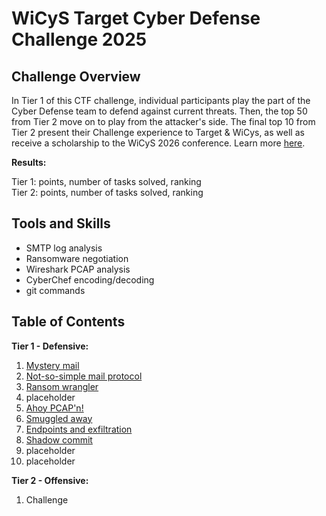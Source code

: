 # WiCyS Target Cyber Defense Challenge 2025

## Challenge Overview

In Tier 1 of this CTF challenge, individual participants play the part of the Cyber Defense team to defend against current threats. Then, the top 50 from Tier 2 move on to play from the attacker's side. The final top 10 from Tier 2 present their Challenge experience to Target & WiCys, as well as receive a scholarship to the WiCyS 2026 conference.
Learn more [here](https://www.wicys.org/benefits/cyber-defense-challenge-made-possible-by-target/).

**Results:**

Tier 1: points, number of tasks solved, ranking  
Tier 2: points, number of tasks solved, ranking

## Tools and Skills

- SMTP log analysis
- Ransomware negotiation
- Wireshark PCAP analysis
- CyberChef encoding/decoding
- git commands

## Table of Contents

**Tier 1 - Defensive:**

1. [Mystery mail](./1_mystery_mail/)
2. [Not-so-simple mail protocol](./2_not-so-simple_mail_protocol/)
3. [Ransom wrangler](./3_ransom_wrangler/)
4. placeholder
5. [Ahoy PCAP'n!](./5_ahoy_pcap'n/)
6. [Smuggled away](./6_smuggled_away/)
7. [Endpoints and exfiltration](./7_endpoints_and_exfiltration/)
8. [Shadow commit](./8_shadow_commit/)
9. placeholder
10. placeholder

**Tier 2 - Offensive:**

1. Challenge
